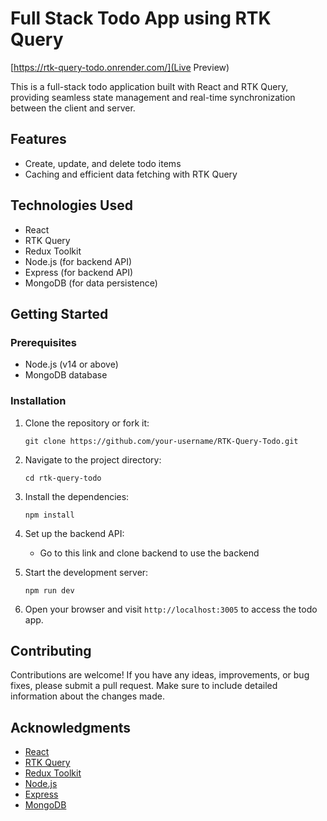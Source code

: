 # Full Stack Todo App using RTK Query

[https://rtk-query-todo.onrender.com/](Live Preview)

This is a full-stack todo application built with React and RTK Query, providing seamless state management and real-time synchronization between the client and server.

## Features

- Create, update, and delete todo items
- Caching and efficient data fetching with RTK Query

## Technologies Used

- React
- RTK Query
- Redux Toolkit
- Node.js (for backend API)
- Express (for backend API)
- MongoDB (for data persistence)

## Getting Started

### Prerequisites

- Node.js (v14 or above)
- MongoDB database

### Installation

1. Clone the repository or fork it:

   ```shell
   git clone https://github.com/your-username/RTK-Query-Todo.git
   ```

2. Navigate to the project directory:

   ```shell
   cd rtk-query-todo
   ```

3. Install the dependencies:

   ```shell
   npm install
   ```

4. Set up the backend API:

   - Go to this link and clone backend to use the backend

5. Start the development server:

   ```shell
   npm run dev 
   ```

6. Open your browser and visit `http://localhost:3005` to access the todo app.

## Contributing

Contributions are welcome! If you have any ideas, improvements, or bug fixes, please submit a pull request. Make sure to include detailed information about the changes made.

## Acknowledgments

- [React](https://reactjs.org/)
- [RTK Query](https://redux-toolkit.js.org/rtk-query/overview)
- [Redux Toolkit](https://redux-toolkit.js.org/)
- [Node.js](https://nodejs.org/)
- [Express](https://expressjs.com/)
- [MongoDB](https://www.mongodb.com/)

